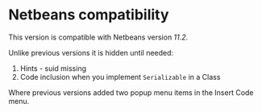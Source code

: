 # Netbeans compatibility

This version is compatible with Netbeans version <em>11.2</em>.

Unlike previous versions it is hidden until needed:
1) Hints - suid missing
2) Code inclusion when you implement <code>Serializable</code> in a Class

Where previous versions added two popup menu items in the Insert Code menu.
